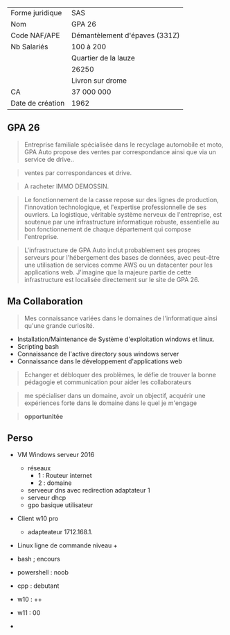 |                  |                               |
| ---------------- | ----------------------------- |
| Forme juridique  | SAS                           |
| Nom              | GPA 26                        |
| Code NAF/APE     | Démantèlement d'épaves (331Z) |
| Nb Salariés      | 100 à 200                     |
|                  | Quartier de la lauze          |
|                  | 26250                         |
|                  | Livron sur drome              |
| CA               | 37 000 000                    |
| Date de création | 1962                          |

## GPA 26

>Entreprise familiale spécialisée dans le recyclage automobile et moto, GPA Auto propose des ventes par correspondance ainsi que via un service de drive.. 

>ventes par correspondances et drive. 

>A racheter IMMO DEMOSSIN. 

>Le fonctionnement de la casse repose sur des lignes de production, l'innovation technologique, et l'expertise professionnelle de ses ouvriers. La logistique, véritable système nerveux de l'entreprise, est soutenue par une infrastructure informatique robuste, essentielle au bon fonctionnement de chaque département qui compose l'entreprise.

>L'infrastructure de GPA Auto inclut probablement ses propres serveurs pour l'hébergement des bases de données, avec peut-être une utilisation de services comme AWS ou un datacenter pour les applications web. J'imagine que la majeure partie de cette infrastructure est localisée directement sur le site de GPA 26.

## Ma Collaboration

>Mes connaissance variées dans le domaines de l'informatique ainsi qu'une grande curiosité.

- Installation/Maintenance de Système d'exploitation windows et linux.
- Scripting bash
- Connaissance de l'active directory sous windows server
- Connaissance dans le développement d'applications web

>Echanger et débloquer  des problèmes, le défie de trouver la bonne pédagogie et communication pour aider les collaborateurs

>me spécialiser dans un domaine, avoir un objectif, acquérir une expériences forte dans le domaine dans le quel je m'engage

>**opportunitée**

## Perso

- VM Windows serveur 2016
	- réseaux
		- 1 : Routeur internet
		- 2 : domaine
	- serveeur dns avec redirection adaptateur 1
	- serveur dhcp
	- gpo basique utilisateur
- Client w10 pro
	- adapteateur 1712.168.1.

- Linux ligne de commande niveau +
- bash ; encours
- powershell : noob
- cpp : debutant
- w10 : ++
- w11 : 00
- 




